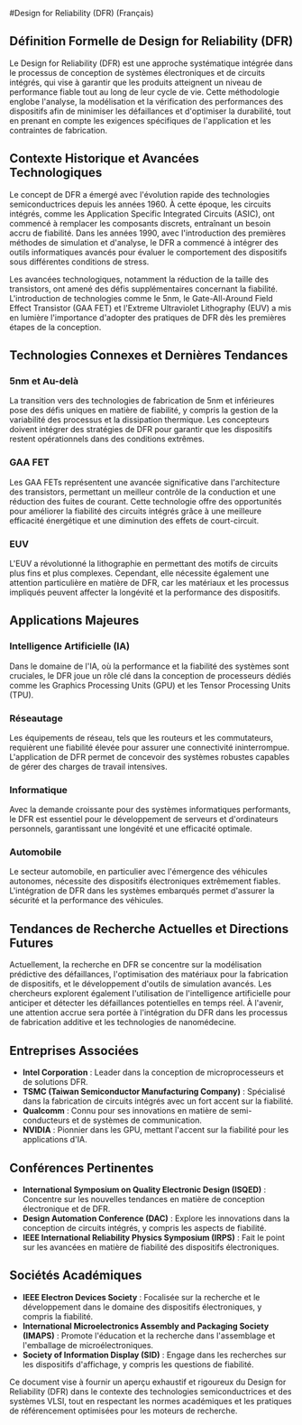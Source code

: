 #Design for Reliability (DFR) (Français)

## Définition Formelle de Design for Reliability (DFR)

Le Design for Reliability (DFR) est une approche systématique intégrée dans le processus de conception de systèmes électroniques et de circuits intégrés, qui vise à garantir que les produits atteignent un niveau de performance fiable tout au long de leur cycle de vie. Cette méthodologie englobe l'analyse, la modélisation et la vérification des performances des dispositifs afin de minimiser les défaillances et d'optimiser la durabilité, tout en prenant en compte les exigences spécifiques de l'application et les contraintes de fabrication.

## Contexte Historique et Avancées Technologiques

Le concept de DFR a émergé avec l'évolution rapide des technologies semiconductrices depuis les années 1960. À cette époque, les circuits intégrés, comme les Application Specific Integrated Circuits (ASIC), ont commencé à remplacer les composants discrets, entraînant un besoin accru de fiabilité. Dans les années 1990, avec l'introduction des premières méthodes de simulation et d'analyse, le DFR a commencé à intégrer des outils informatiques avancés pour évaluer le comportement des dispositifs sous différentes conditions de stress.

Les avancées technologiques, notamment la réduction de la taille des transistors, ont amené des défis supplémentaires concernant la fiabilité. L'introduction de technologies comme le 5nm, le Gate-All-Around Field Effect Transistor (GAA FET) et l'Extreme Ultraviolet Lithography (EUV) a mis en lumière l'importance d'adopter des pratiques de DFR dès les premières étapes de la conception.

## Technologies Connexes et Dernières Tendances

### 5nm et Au-delà

La transition vers des technologies de fabrication de 5nm et inférieures pose des défis uniques en matière de fiabilité, y compris la gestion de la variabilité des processus et la dissipation thermique. Les concepteurs doivent intégrer des stratégies de DFR pour garantir que les dispositifs restent opérationnels dans des conditions extrêmes.

### GAA FET

Les GAA FETs représentent une avancée significative dans l'architecture des transistors, permettant un meilleur contrôle de la conduction et une réduction des fuites de courant. Cette technologie offre des opportunités pour améliorer la fiabilité des circuits intégrés grâce à une meilleure efficacité énergétique et une diminution des effets de court-circuit.

### EUV

L'EUV a révolutionné la lithographie en permettant des motifs de circuits plus fins et plus complexes. Cependant, elle nécessite également une attention particulière en matière de DFR, car les matériaux et les processus impliqués peuvent affecter la longévité et la performance des dispositifs.

## Applications Majeures

### Intelligence Artificielle (IA)

Dans le domaine de l'IA, où la performance et la fiabilité des systèmes sont cruciales, le DFR joue un rôle clé dans la conception de processeurs dédiés comme les Graphics Processing Units (GPU) et les Tensor Processing Units (TPU).

### Réseautage

Les équipements de réseau, tels que les routeurs et les commutateurs, requièrent une fiabilité élevée pour assurer une connectivité ininterrompue. L'application de DFR permet de concevoir des systèmes robustes capables de gérer des charges de travail intensives.

### Informatique

Avec la demande croissante pour des systèmes informatiques performants, le DFR est essentiel pour le développement de serveurs et d'ordinateurs personnels, garantissant une longévité et une efficacité optimale.

### Automobile

Le secteur automobile, en particulier avec l'émergence des véhicules autonomes, nécessite des dispositifs électroniques extrêmement fiables. L'intégration de DFR dans les systèmes embarqués permet d'assurer la sécurité et la performance des véhicules.

## Tendances de Recherche Actuelles et Directions Futures

Actuellement, la recherche en DFR se concentre sur la modélisation prédictive des défaillances, l'optimisation des matériaux pour la fabrication de dispositifs, et le développement d'outils de simulation avancés. Les chercheurs explorent également l'utilisation de l'intelligence artificielle pour anticiper et détecter les défaillances potentielles en temps réel. À l'avenir, une attention accrue sera portée à l'intégration du DFR dans les processus de fabrication additive et les technologies de nanomédecine.

## Entreprises Associées

- **Intel Corporation** : Leader dans la conception de microprocesseurs et de solutions DFR.
- **TSMC (Taiwan Semiconductor Manufacturing Company)** : Spécialisé dans la fabrication de circuits intégrés avec un fort accent sur la fiabilité.
- **Qualcomm** : Connu pour ses innovations en matière de semi-conducteurs et de systèmes de communication.
- **NVIDIA** : Pionnier dans les GPU, mettant l'accent sur la fiabilité pour les applications d'IA.

## Conférences Pertinentes

- **International Symposium on Quality Electronic Design (ISQED)** : Concentre sur les nouvelles tendances en matière de conception électronique et de DFR.
- **Design Automation Conference (DAC)** : Explore les innovations dans la conception de circuits intégrés, y compris les aspects de fiabilité.
- **IEEE International Reliability Physics Symposium (IRPS)** : Fait le point sur les avancées en matière de fiabilité des dispositifs électroniques.

## Sociétés Académiques

- **IEEE Electron Devices Society** : Focalisée sur la recherche et le développement dans le domaine des dispositifs électroniques, y compris la fiabilité.
- **International Microelectronics Assembly and Packaging Society (IMAPS)** : Promote l'éducation et la recherche dans l'assemblage et l'emballage de microélectroniques.
- **Society of Information Display (SID)** : Engage dans les recherches sur les dispositifs d'affichage, y compris les questions de fiabilité.

Ce document vise à fournir un aperçu exhaustif et rigoureux du Design for Reliability (DFR) dans le contexte des technologies semiconductrices et des systèmes VLSI, tout en respectant les normes académiques et les pratiques de référencement optimisées pour les moteurs de recherche.